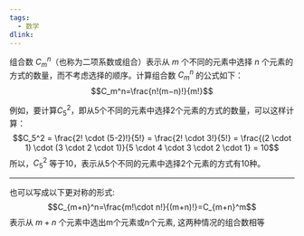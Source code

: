 ```yaml
---
tags:
  - 数学
dlink:
---
```

组合数 $C_m^n$（也称为二项系数或组合）表示从 $m$ 个不同的元素中选择 $n$ 个元素的方式的数量，而不考虑选择的顺序。计算组合数 $C_m^n$ 的公式如下：
$$C_m^n​=\frac{n!(m−n)!}{m!}​$$

例如，要计算$C_5^2$，即从5个不同的元素中选择2个元素的方式的数量，可以这样计算：
$$C_5^2 = \frac{2! \cdot (5-2)!}{5!} = \frac{2! \cdot 3!}{5!} = \frac{(2 \cdot 1) \cdot (3 \cdot 2 \cdot 1)}{5 \cdot 4 \cdot 3 \cdot 2 \cdot 1} = 10$$
所以，$C_5^2$ 等于10，表示从5个不同的元素中选择2个元素的方式有10种。

---
也可以写成以下更对称的形式: 
$$C_{m+n}^n​=\frac{m!\cdot n!}{(m+n)!}​=C_{m+n}^m​$$
表示从 $m+n$ 个元素中选出m个元素或n个元素, 这两种情况的组合数相等